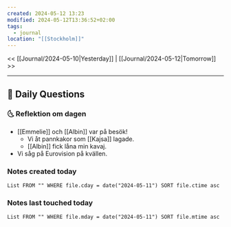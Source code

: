 ```yaml
---
created: 2024-05-12 13:23
modified: 2024-05-12T13:36:52+02:00
tags:
  - journal
location: "[[Stockholm]]"
---
```


<< [[Journal/2024-05-10|Yesterday]] | [[Journal/2024-05-12|Tomorrow]] >>

---
## 📅 Daily Questions
### 🌜 Reflektion om dagen
- [[Emmelie]] och [[Albin]] var på besök!
	- Vi åt pannkakor som [[Kajsa]] lagade.
	- [[Albin]] fick låna min kavaj.
- Vi såg på Eurovision på kvällen.

### Notes created today
```dataview
List FROM "" WHERE file.cday = date("2024-05-11") SORT file.ctime asc
```
### Notes last touched today
```dataview
List FROM "" WHERE file.mday = date("2024-05-11") SORT file.mtime asc
```